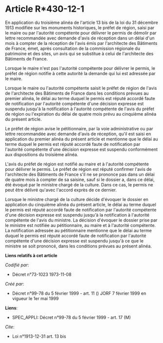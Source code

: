 # Article R*430-12-1

En application du troisième alinéa de l'article 13 bis de la loi du 31 décembre 1913 modifiée sur les monuments historiques,
le préfet de région, saisi par le maire ou par l'autorité compétente pour délivrer le permis de démolir par lettre
recommandée avec demande d'avis de réception dans un délai d'un mois à compter de la réception de l'avis émis par
l'architecte des Bâtiments de France, émet, après consultation de la commission régionale du patrimoine et des sites, un avis
qui se substitue à celui de l'architecte des Bâtiments de France.

Lorsque le maire n'est pas l'autorité compétente pour délivrer le permis, le préfet de région notifie à cette autorité la
demande qui lui est adressée par le maire.

Lorsque le maire ou l'autorité compétente saisit le préfet de région de l'avis de l'architecte des Bâtiments de France dans
les conditions prévues au premier alinéa, le délai au terme duquel le permis est réputé accordé faute de notification par
l'autorité compétente d'une décision expresse est suspendu jusqu'à la notification à l'autorité compétente de l'avis du
préfet de région ou l'expiration du délai de quatre mois prévu au cinquième alinéa du présent article.

Le préfet de région avise le pétitionnaire, par la voie administrative ou par lettre recommandée avec demande d'avis de
réception, qu'il est saisi en application du premier alinéa du présent article et mentionne que le délai au terme duquel le
permis est réputé accordé faute de notification par l'autorité compétente d'une décision expresse est suspendu conformément
aux dispositions du troisième alinéa.

L'avis du préfet de région est notifié au maire et à l'autorité compétente pour délivrer le permis. Le préfet de région est
réputé confirmer l'avis de l'architecte des Bâtiments de France s'il ne se prononce pas dans un délai de quatre mois à
compter de sa saisine, sauf si le dossier a, dans ce délai, été évoqué par le ministre chargé de la culture. Dans ce cas, le
permis ne peut être délivré qu'avec l'accord exprès de ce dernier.

Lorsque le ministre chargé de la culture décide d'évoquer le dossier en application du cinquième alinéa du présent article,
le délai au terme duquel le permis est réputé accordé faute de notification par l'autorité compétente d'une décision expresse
est suspendu jusqu'à la notification à l'autorité compétente de l'avis du ministre. La décision d'évoquer le dossier prise
par le ministre est notifiée au pétitionnaire, au maire et à l'autorité compétente. La notification adressée au pétitionnaire
mentionne que le délai au terme duquel le permis est réputé accordé faute de notification par l'autorité compétente d'une
décision expresse est suspendu jusqu'à ce que le ministre se soit prononcé, dans les conditions prévues au présent alinéa.

**Liens relatifs à cet article**

_Codifié par_:

  - Décret n°73-1023 1973-11-08

_Créé par_:

  - Décret n°99-78 du 5 février 1999 - art. 11 () JORF 7 février 1999 en vigueur le 1er mai 1999

**Liens**:

  - SPEC_APPLI: Décret n°99-78 du 5 février 1999 - art. 17 (M)

_Cite_:

  - Loi n°1913-12-31 art. 13 bis
